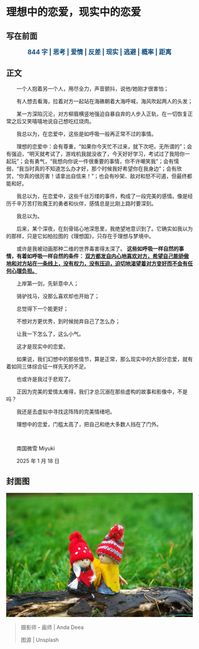 # 理想中的恋爱，现实中的恋爱

## 写在前面

<p style="color:#0f4c81; text-align:center; font-weight:bold; font-size:larger;">844 字 | 思考 | 爱情 | 反差 | 现实 | 逃避 | 概率 | 距离</p>

## 正文

　　一个人抱着另一个人，用尽全力，声音颤抖，说他/她刚才很害怕；

　　有人想去看海，拉着对方一起站在海礁朝着大海呼喊，海风吹起两人的头发；

　　某一方深陷沉沦，对方柳眉横竖地强迫自暴自弃的人步入正轨，在一切恢复正常之后又笑嘻嘻地说自己想吃红烧肉。

　　我总以为，在恋爱中，这些是如呼吸一般再正常不过的事情。

　　理想的恋爱中：会有尊重，“如果你今天忙不过来，就下次吧，无所谓的”；会有强迫，“明天就考试了，游戏机我就没收了，今天好好学习，考试过了我陪你一起玩”；会有勇气，“我想向你说一件很重要的事情，你不许嘲笑我”；会有懦弱，“我当时真的不知道怎么办才好，那个时候我好希望你在我身边”；会有欣赏，“你真的很厉害！请拿出自信来！”；也会有吵架、敌对和怒不可遏，但最终都能和好。

　　我总以为，在恋爱中，这些千丝万缕的事件，构成了一段完美的感情。像是经历千辛万苦打败魔王的勇者和伙伴，感情总是比刚上路时要深刻。

　　我总以为。

　　后来，某个深夜，在刻骨铭心地深思里，我绝望地意识到了。它确实如我以为的那样，只是它如柏拉图的《理想国》，只存在于理想与梦境中。

　　或许是我被动画那种二维的世界毒害得太深了。 **这些如呼吸一样自然的事情，有着如呼吸一样自然的条件： <u>双方都发自内心地喜欢对方，希望自己能骄傲地和对方站在一条线上，没有权力，没有压迫，迫切地渴望着对方变好而不会有任何心理负担。</u>**

　　上岸第一剑，先斩意中人；

　　骑驴找马，没那么喜欢却也开始了；

　　总觉得下一个能更好；

　　不想对方更优秀，到时候抛弃自己了怎么办；

　　让我一下怎么了，这么小气。

　　这才是现实中的恋爱。

　　如果说，我们幻想中的那些情节，算是正常，那么现实中的大部分恋爱，就有着如同三体综合征一样先天的不足。

　　也或许是我过于悲观了。

　　正因为完美的爱情太难得，我们才总沉溺在那些虚构的故事和影像中，不是吗？

　　我还是去虚拟中寻找这阵阵的完美情绪吧。

　　理想中的恋爱，门槛太高了，把自己和绝大多数人挡在了门外。

<br />

　　南国微雪 Miyuki

　　2025 年 1 月 18 日

## 封面图

![](https://raw.githubusercontent.com/TinySnow/GithubImageHosting/main/blog/articles/literature/anda-deea-5ZFqXzcmZa0-unsplash.jpg)

> 摄影师・画师 | Anda Deea
>
> 图源 | Unsplash